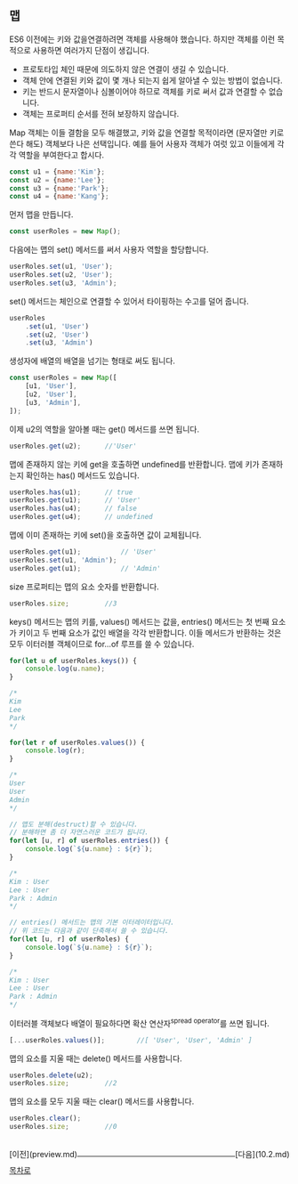 ## 맵
ES6 이전에는 키와 값을연결하려면 객체를 사용해야 했습니다. 하지만 객체를 이런 목적으로 사용하면 여러가지 단점이 생깁니다.
* 프로토타입 체인 때문에 의도하지 않은 연결이 생길 수 있습니다.
* 객체 안에 연결된 키와 값이 몇 개나 되는지 쉽게 알아낼 수 있는 방법이 없습니다.
* 키는 반드시 문자열이나 심볼이어야 하므로 객체를 키로 써서 값과 연결할 수 없습니다.
* 객체는 프로퍼티 순서를 전혀 보장하지 않습니다.

Map 객체는 이들 결함을 모두 해결했고, 키와 값을 연결할 목적이라면 (문자열만 키로 쓴다 해도) 객체보다 나은 선택입니다. 예를 들어 사용자 객체가 여럿 있고 이들에게 각각 역할을 부여한다고 합시다.

~~~javascript
const u1 = {name:'Kim'};
const u2 = {name:'Lee'};
const u3 = {name:'Park'};
const u4 = {name:'Kang'};
~~~

먼저 맵을 만듭니다.

~~~javascript
const userRoles = new Map();
~~~

다음에는 맵의 set() 메서드를 써서 사용자 역할을 할당합니다.

~~~javascript
userRoles.set(u1, 'User');
userRoles.set(u2, 'User');
userRoles.set(u3, 'Admin');
~~~

set() 메서드는 체인으로 연결할 수 있어서 타이핑하는 수고를 덜어 줍니다.

~~~javascript
userRoles
    .set(u1, 'User')
    .set(u2, 'User')
    .set(u3, 'Admin')
~~~

생성자에 배열의 배열을 넘기는 형태로 써도 됩니다.

~~~javascript
const userRoles = new Map([
    [u1, 'User'],
    [u2, 'User'],
    [u3, 'Admin'],
]);
~~~

이제 u2의 역할을 알아볼 때는 get() 메서드를 쓰면 됩니다.

~~~javascript
userRoles.get(u2);      //'User'
~~~

맵에 존재하지 않는 키에 get을 호출하면 undefined를 반환합니다. 맵에 키가 존재하는지 확인하는 has() 메서드도 있습니다.

~~~javascript
userRoles.has(u1);      // true
userRoles.get(u1);      // 'User'
userRoles.has(u4);      // false
userRoles.get(u4);      // undefined
~~~

맵에 이미 존재하는 키에 set()을 호출하면 값이 교체됩니다.

~~~javascript
userRoles.get(u1);          // 'User'
userRoles.set(u1, 'Admin');
userRoles.get(u1);          // 'Admin'
~~~

size 프로퍼티는 맵의 요소 숫자를 반환합니다.
~~~javascript
userRoles.size;         //3
~~~

keys() 메서드는 맵의 키를, values() 메서드는 값을, entries() 메서드는 첫 번째 요소가 키이고 두 번째 요소가 값인 배열을 각각 반환합니다. 이들 메서드가 반환하는 것은 모두 이터러블 객체이므로 for...of 루프를 쓸 수 있습니다.


~~~javascript
for(let u of userRoles.keys()) {
    console.log(u.name);
}

/*
Kim
Lee
Park
*/

for(let r of userRoles.values()) {
    console.log(r);
}

/*
User
User
Admin
*/

// 맵도 분해(destruct)할 수 있습니다.
// 분해하면 좀 더 자연스러운 코드가 됩니다.
for(let [u, r] of userRoles.entries()) {
    console.log(`${u.name} : ${r}`);
}

/*
Kim : User
Lee : User
Park : Admin
*/

// entries() 메서드는 맵의 기본 이터레이터입니다.
// 위 코드는 다음과 같이 단축해서 쓸 수 있습니다.
for(let [u, r] of userRoles) {
    console.log(`${u.name} : ${r}`);
}

/*
Kim : User
Lee : User
Park : Admin
*/
~~~

이터러블 객체보다 배열이 필요하다면 확산 연산자<sup>spread operator</sup>를 쓰면 됩니다.

~~~javascript
[...userRoles.values()];        //[ 'User', 'User', 'Admin' ]
~~~

맵의 요소를 지울 때는 delete() 메서드를 사용합니다.

~~~javascript
userRoles.delete(u2);
userRoles.size;         //2
~~~

맵의 요소를 모두 지울 때는 clear() 메서드를 사용합니다.

~~~javascript
userRoles.clear();
userRoles.size;         //0
~~~

<br/>

<div style="float:left">[이전](preview.md)</div>
<div style="float:right">[다음](10.2.md)</div>

***
[목차로](../progressCheck.md)